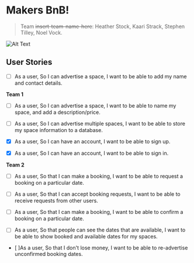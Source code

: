# Makers BnB!
> Team ~~insert-team-name-here~~: Heather Stock, Kaari Strack, Stephen Tilley, Noel Vock.

![Alt Text](http://editorial.designtaxi.com/editorial-images/news-animade10112015/3.gif)

## User Stories

- [ ] As a user,
So I can advertise a space,
I want to be able to add my name and contact details.

__Team 1__
- [ ] As a user,
So I can advertise a space,
I want to be able to name my space, and add a description/price.

- [ ] As a user,
So I can advertise multiple spaces,
I want to be able to store my space information to a database.

- [x] As a user,
So I can have an account,
I want to be able to sign up.

- [x] As a user,
So I can have an account,
I want to be able to sign in.

__Team 2__
- [ ] As a user,
So that I can make a booking,
I want to be able to request a booking on a particular date.

- [ ] As a user,
So that I can accept booking requests,
I want to be able to receive requests from other users.

- [ ] As a user,
So that I can make a booking,
I want to be able to confirm a booking on a particular date.

- [ ] As a user,
So that people can see the dates that are available,
I want to be able to show booked and available dates for my spaces.

- [ ]As a user,
So that I don't lose money,
I want to be able to re-advertise unconfirmed booking dates.
